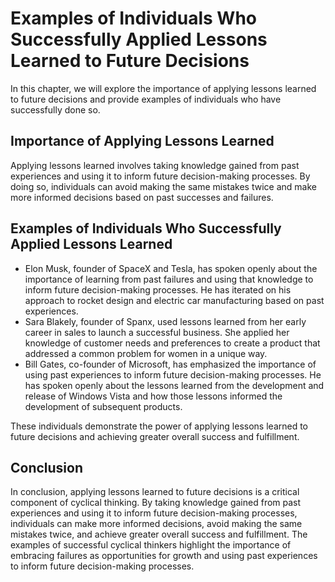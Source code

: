 Examples of Individuals Who Successfully Applied Lessons Learned to Future Decisions
=============================================================================================================================================

In this chapter, we will explore the importance of applying lessons learned to future decisions and provide examples of individuals who have successfully done so.

Importance of Applying Lessons Learned
--------------------------------------

Applying lessons learned involves taking knowledge gained from past experiences and using it to inform future decision-making processes. By doing so, individuals can avoid making the same mistakes twice and make more informed decisions based on past successes and failures.

Examples of Individuals Who Successfully Applied Lessons Learned
----------------------------------------------------------------

* Elon Musk, founder of SpaceX and Tesla, has spoken openly about the importance of learning from past failures and using that knowledge to inform future decision-making processes. He has iterated on his approach to rocket design and electric car manufacturing based on past experiences.
* Sara Blakely, founder of Spanx, used lessons learned from her early career in sales to launch a successful business. She applied her knowledge of customer needs and preferences to create a product that addressed a common problem for women in a unique way.
* Bill Gates, co-founder of Microsoft, has emphasized the importance of using past experiences to inform future decision-making processes. He has spoken openly about the lessons learned from the development and release of Windows Vista and how those lessons informed the development of subsequent products.

These individuals demonstrate the power of applying lessons learned to future decisions and achieving greater overall success and fulfillment.

Conclusion
----------

In conclusion, applying lessons learned to future decisions is a critical component of cyclical thinking. By taking knowledge gained from past experiences and using it to inform future decision-making processes, individuals can make more informed decisions, avoid making the same mistakes twice, and achieve greater overall success and fulfillment. The examples of successful cyclical thinkers highlight the importance of embracing failures as opportunities for growth and using past experiences to inform future decision-making processes.
